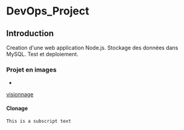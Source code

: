 # DevOps_Project
## Introduction
Creation d'une web application Node.js. Stockage des données dans MySQL. Test et deploiement.
### Projet en images
-
[visionnage](ANNEX/ANNEXE.md)

#### Clonage
	This is a subscript text

